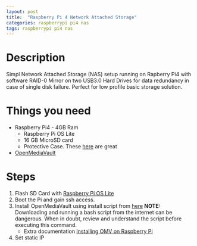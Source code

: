 ```yaml
---
layout: post
title:  "Raspberry Pi 4 Network Attached Storage"
categories: raspberrypi pi4 nas
tags: raspberrypi pi4 nas
---
```


# Description
Simpl Network Attached Storage (NAS) setup running on Rapberry Pi4 with software RAID-0 Mirror on two USB3.0 Hard Drives for data redundancy in case of single disk failure. Perfect for low profile basic storage solution.

# Things you need
* Raspberry Pi4 - 4GB Ram
  - Raspberry Pi OS Lite
  -  16 GB MicroSD card
  -  Protective Case. These [here](https://www.amazon.com/ZkeeShop-Raspberry-Aluminum-Cooling-Compatible/dp/B07YG6CXXV/ref=sr_1_1?dchild=1&keywords=ZkeeShop+for+Raspberry+Pi+4+Armor+Aluminum+Alloy+Case&qid=1612191727&s=electronics&sr=1-1) are great 
* [OpenMediaVault](https://www.openmediavault.org/)

# Steps
1. Flash SD Card with [Raspberry Pi OS Lite](https://www.raspberrypi.org/software/operating-systems/#raspberry-pi-os-32-bit)
2. Boot the Pi and gain ssh access.
3. Install OpenMediaVault using install script from [here](https://github.com/OpenMediaVault-Plugin-Developers/installScript) **NOTE:** Downloading and running a bash script from the internet can be dangerous. When in doubt, review and understand the script before executing this command.
    * Extra documentation [Installing OMV on Raspberry Pi](https://github.com/OpenMediaVault-Plugin-Developers/docs/blob/master/Adden-B-Installing_OMV5_on_an%20R-PI.pdf)
4. Set static IP
